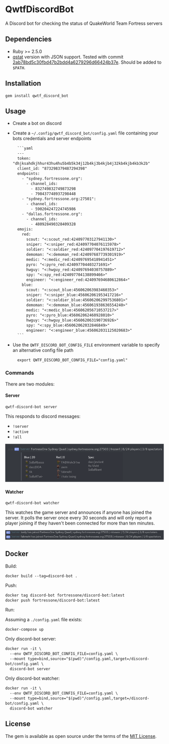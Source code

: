 # QwtfDiscordBot

A Discord bot for checking the status of QuakeWorld Team Fortress servers


## Dependencies

  - Ruby >= 2.5.0
  - [qstat](https://github.com/multiplay/qstat) version with JSON support.  Tested with commit [2ab78bd5c30fbd47b2bdd4a6279296d66424b37e](https://github.com/multiplay/qstat/tree/2ab78bd5c30fbd47b2bdd4a6279296d66424b37e). Should be added to `$PATH`.


## Installation

    gem install qwtf_discord_bot


## Usage

- Create a bot on discord
- Create a `~/.config/qwtf_discord_bot/config.yaml` file containing your bots
  credentials and server endpoints

        ```yaml
        ---
        token: "dhjksahdkjhhur43hu4hu5b4b5k34j12b4kj3b4kjb4j32kb4kjb4kb3k2b"
        client_id: "873298379487294398"
        endpoints:
          - "sydney.fortressone.org":
            - channel_ids:
              - 832749832749873298
              - 798437748937298448
          - "sydney.fortressone.org:27501":
            - channel_ids:
              - 590204247224745986
          - "dallas.fortressone.org":
            - channel_ids:
              - 480928490328409328
        emojis:
          red:
            scout: "<:scout_red:424097703127941130>"
            sniper: "<:sniper_red:424097704076115978>"
            soldier: "<:soldier_red:424097704197619712>"
            demoman: "<:demoman_red:424097687739301919>"
            medic: "<:medic_red:424097695418941451>"
            pyro: "<:pyro_red:424097704403271691>"
            hwguy: "<:hwguy_red:424097694030757889>"
            spy: "<:spy_red:424097704138899466>"
            engineer: "<:engineer_red:424097694680612864>"
          blue:
            scout: "<:scout_blue:456062063983460353>"
            sniper: "<:sniper_blue:456062061953417216>"
            soldier: "<:soldier_blue:456062062997536801>"
            demoman: "<:demoman_blue:456061938636554240>"
            medic: "<:medic_blue:456062056710537217>"
            pyro: "<:pyro_blue:456062062460928010>"
            hwguy: "<:hwguy_blue:456062063190736926>"
            spy: "<:spy_blue:456062062032846849>"
            engineer: "<:engineer_blue:456062031125020683>"
        ```

- Use  the `QWTF_DISCORD_BOT_CONFIG_FILE` environment variable to specify an
  alternative config file path

        export QWTF_DISCORD_BOT_CONFIG_FILE="config.yaml"


### Commands

There are two modules:


#### Server

    qwtf-discord-bot server

This responds to discord messages:
  - `!server`
  - `!active`
  - `!all`

![screenshot of bot responding to !server command](server_screenshot.png)


#### Watcher

    qwtf-discord-bot watcher

This watches the game server and announces if anyone has joined the server. It
polls the server once every 30 seconds and will only report a player joining if
they haven't been connected for more than ten minutes.

![screenshot of bot reporting player joining server](watcher_screenshot.png)


## Docker

Build:

    docker build --tag=discord-bot .


Push:

    docker tag discord-bot fortressone/discord-bot:latest
    docker push fortressone/discord-bot:latest


Run:

Assuming a `./config.yaml` file exists:

    docker-compose up


Only discord-bot server:

    docker run -it \
      --env QWTF_DISCORD_BOT_CONFIG_FILE=config.yaml \
      --mount type=bind,source="$(pwd)"/config.yaml,target=/discord-bot/config.yaml \
      discord-bot server


Only discord-bot watcher:

    docker run -it \
      --env QWTF_DISCORD_BOT_CONFIG_FILE=config.yaml \
      --mount type=bind,source="$(pwd)"/config.yaml,target=/discord-bot/config.yaml \
      discord-bot watcher


## License

The gem is available as open source under the terms of the [MIT License](https://opensource.org/licenses/MIT).
